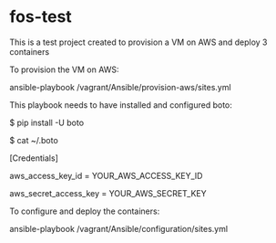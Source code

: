 # fos-test

This is a test project created to provision a VM on AWS and deploy 3 containers

To provision the VM on AWS:

ansible-playbook /vagrant/Ansible/provision-aws/sites.yml

This playbook needs to have installed and configured boto: 

$ pip install -U boto

$ cat ~/.boto

[Credentials]

aws_access_key_id = YOUR_AWS_ACCESS_KEY_ID

aws_secret_access_key = YOUR_AWS_SECRET_KEY

To configure and deploy the containers:

ansible-playbook /vagrant/Ansible/configuration/sites.yml

